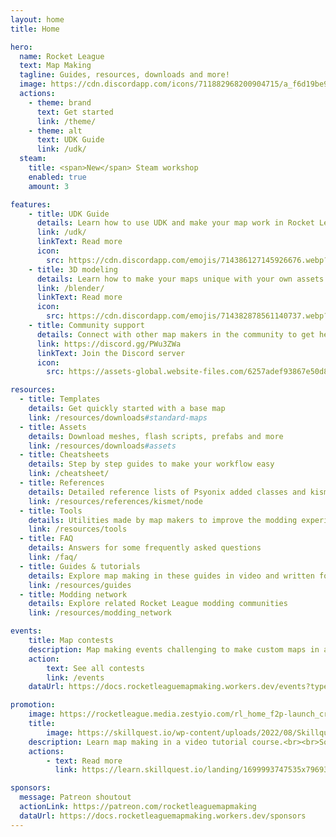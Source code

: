 ```yaml
---
layout: home
title: Home

hero:
  name: Rocket League
  text: Map Making
  tagline: Guides, resources, downloads and more!
  image: https://cdn.discordapp.com/icons/711882968200904715/a_f6d19be947ea81e1eb801e879557440d.gif?size=2048&quality=lossless
  actions:
    - theme: brand
      text: Get started
      link: /theme/
    - theme: alt
      text: UDK Guide
      link: /udk/
  steam:
    title: <span>New</span> Steam workshop
    enabled: true
    amount: 3

features:
    - title: UDK Guide
      details: Learn how to use UDK and make your map work in Rocket League
      link: /udk/
      linkText: Read more
      icon: 
        src: https://cdn.discordapp.com/emojis/714386127145926676.webp?size=64&quality=lossless
    - title: 3D modeling
      details: Learn how to make your maps unique with your own assets or import meshes from Blender into UDK
      link: /blender/
      linkText: Read more
      icon:
        src: https://cdn.discordapp.com/emojis/714382878561140737.webp?size=64&quality=lossless
    - title: Community support
      details: Connect with other map makers in the community to get help or help others with making custom maps
      link: https://discord.gg/PWu3ZWa
      linkText: Join the Discord server
      icon:
        src: https://assets-global.website-files.com/6257adef93867e50d84d30e2/653714c174fc6c8bbea73caf_636e0a69f118df70ad7828d4_icon_clyde_blurple_RGB.svg

resources:
  - title: Templates
    details: Get quickly started with a base map
    link: /resources/downloads#standard-maps
  - title: Assets
    details: Download meshes, flash scripts, prefabs and more
    link: /resources/downloads#assets
  - title: Cheatsheets
    details: Step by step guides to make your workflow easy
    link: /cheatsheet/
  - title: References
    details: Detailed reference lists of Psyonix added classes and kismet nodes
    link: /resources/references/kismet/node
  - title: Tools
    details: Utilities made by map makers to improve the modding experience
    link: /resources/tools
  - title: FAQ
    details: Answers for some frequently asked questions
    link: /faq/
  - title: Guides & tutorials
    details: Explore map making in these guides in video and written form
    link: /resources/guides
  - title: Modding network
    details: Explore related Rocket League modding communities
    link: /resources/modding_network

events:
    title: Map contests
    description: Map making events challenging to make custom maps in a certain theme
    action:
        text: See all contests
        link: /events
    dataUrl: https://docs.rocketleaguemapmaking.workers.dev/events?type=contests&scheme=actions

promotion:
    image: https://rocketleague.media.zestyio.com/rl_home_f2p-launch_cross_10656.jpg?width=1920&fit=bounds
    title:
        image: https://skillquest.io/wp-content/uploads/2022/08/Skillquest-Coding-Camps-and-Education-for-Rocket-League-Players.png
    description: Learn map making in a video tutorial course.<br><br>Some more text about the course and why you should choose it over regular videos if you have the money for it
    actions:
        - text: Read more
          link: https://learn.skillquest.io/landing/1699993747535x796931164922708000

sponsors:
  message: Patreon shoutout
  actionLink: https://patreon.com/rocketleaguemapmaking
  dataUrl: https://docs.rocketleaguemapmaking.workers.dev/sponsors
---
```

